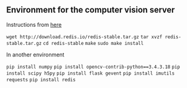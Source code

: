 ## Environment for the computer vision server

Instructions from [here](https://www.pyimagesearch.com/2018/01/29/scalable-keras-deep-learning-rest-api/)

`wget http://download.redis.io/redis-stable.tar.gz`
`tar xvzf redis-stable.tar.gz`
`cd redis-stable`
`make`
`sudo make install`

In another environment

`pip install numpy`
`pip install opencv-contrib-python==3.4.3.18`
`pip install scipy h5py`
`pip install flask gevent`
`pip install imutils requests`
`pip install redis`
